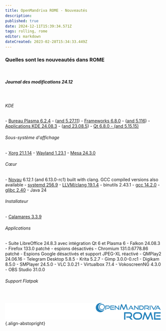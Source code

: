 ```yaml
---
title: OpenMandriva ROME - Nouveautés
description: 
published: true
date: 2024-12-11T15:39:34.571Z
tags: rolling, rome
editor: markdown
dateCreated: 2023-02-28T15:34:33.449Z
---
```


### Quelles sont les nouveautés dans ROME
<br>

##### Journal des modifications 24.12
<br>

###### KDE
\- [Bureau Plasma 6.2.4](https://kde.org/announcements/plasma/6/6.2.4) - ([and 5.27.11](https://kde.org/announcements/plasma/5/5.27.11))
\- [Frameworks 6.8.0](https://kde.org/announcements/frameworks/6/6.8.0) - ([and 5.116](https://kde.org/announcements/frameworks/5/5.116))
\- [Applications KDE 24.08.3](https://kde.org/announcements/gear/24.08.3) - ([and 23.08.5](https://kde.org/announcements/gear/23.08.5))
\- [Qt 6.8.0 - (and 5.15.15)](https://www.qt.io)
<br>

###### Sous-système d'affichage
\- [Xorg  21.1.14](https://www.x.org/)
\- [Wayland 1.23.1](https://wayland.freedesktop.org/releases.html)
\- [Mesa 24.3.0](http://www.mesa3d.org/)
<br>

###### Cœur
\- [Noyau](https://www.kernel.org/) 6.12.1 (and 6.13.0-rc1) built with clang. GCC compiled versions also available
\- [systemd 256.9](https://www.freedesktop.org/wiki/Software/systemd/)
\- [LLVM/clang 19.1.4](http://llvm.org/)
\- binutils 2.43.1
\- [gcc 14.2.0](https://gcc.gnu.org/)
\- [glibc 2.40](http://www.gnu.org/software/libc/)
\- Java 24
<br>

###### Installateur
\- [Calamares 3.3.9](https://calamares.io)
<br>

###### Applications
\- Suite LibreOffice 24.8.3 avec intégration Qt 6 et Plasma 6
\- Falkon 24.08.3
\- Firefox 133.0 patché - espions désactivés
\- Chromium 131.0.6778.86 patché - Espions Google désactivés et support JPEG-XL réactivé
\- QMPlay2 24.06.16
\- Telegram Desktop 5.8.5
\- Krita 5.2.7
\- Gimp 3.0.0-0.rc1
\- Digikam 8.5.0
\- SMPlayer 24.5.0
\- VLC 3.0.21
\- Virtualbox 7.1.4
\- VokoscreenNG 4.3.0
\- OBS Studio 31.0.0
<br>

###### Support Flatpak
<br>

![header-tr-rome.svg](/assets/header-tr-rome.svg){.align-abstopright}